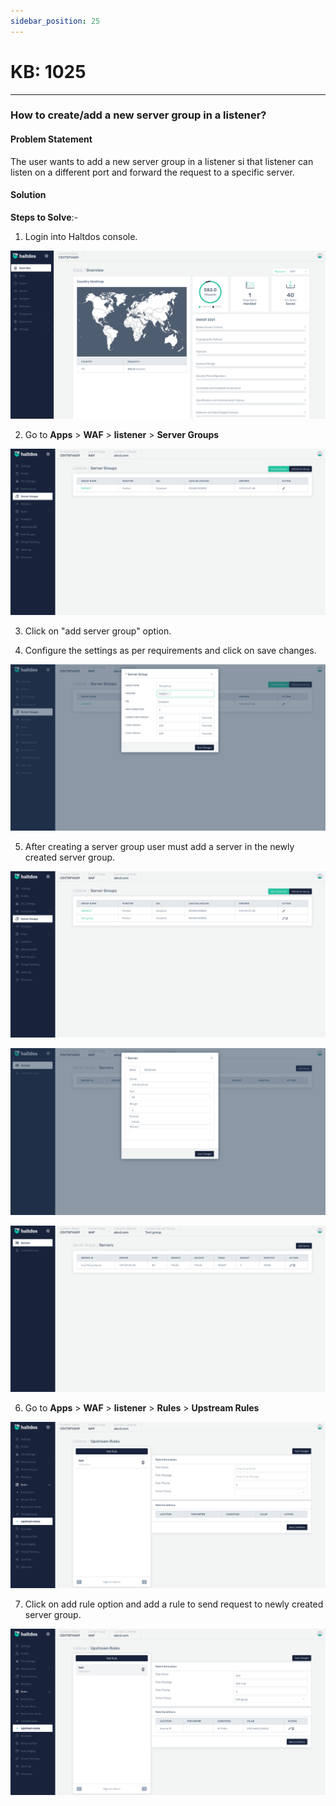 ```yaml
---
sidebar_position: 25
---
```


# KB: 1025
-----------

### **How to create/add a new server group in a listener?**

#### **Problem Statement**

The user wants to add a new server group in a listener si that listener can listen on a different port and forward the request to a specific server.

#### **Solution**

**Steps to Solve**:-

1. Login into Haltdos console.

![kb-1025](/img/waf/v7/kb/overview_kb_1025_1.png)

2. Go to **Apps** > **WAF** > **listener** > **Server Groups**

![kb-1025](/img/waf/v7/kb/server_kb_1025_2.png)

3. Click on "add server group" option.

4. Configure the settings as per requirements and click on save changes.

![kb-1025](/img/waf/v7/kb/server_kb_1025_3.png)

5. After creating a server group user must add a server in the newly created server group.

![kb-1025](/img/waf/v7/kb/server_kb_1025_4.png)

![kb-1025](/img/waf/v7/kb/server_kb_1025_5.png)

![kb-1025](/img/waf/v7/kb/server_kb_1025_6.png)

6. Go to **Apps** > **WAF** > **listener** > **Rules** > **Upstream Rules**

![kb-1025](/img/waf/v7/kb/server_kb_1025_7.png)

7. Click on add rule option and add a rule to send request to newly created server group.

![kb-1025](/img/waf/v7/kb/server_kb_1025_8.png)

